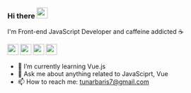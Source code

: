 
### Hi there <a href="https://www.gautamkrishnar.com/"><img src="https://media.giphy.com/media/hvRJCLFzcasrR4ia7z/giphy.gif" width="25px"></a>

I'm Front-end JavaScript Developer and caffeine addicted :coffee:

<a href="https://www.linkedin.com/in/baristunar" target="_blank"><img src="https://img.shields.io/badge/linkedin-%230077B5.svg?&style=for-the-badge&logo=linkedin&logoColor=white" height=25></a> <a href="https://medium.com/@baristunar" target="_blank"><img  src="https://img.shields.io/badge/medium-%2312100E.svg?&style=for-the-badge&logo=medium&logoColor=white" height=25></a>
<a href="https://medium.com/@baristunar" target="_blank"> <a href="https://www.instagram.com/baris.tunar/" target="_blank"><img src="https://img.shields.io/badge/instagram-%23E4405F.svg?&style=for-the-badge&logo=instagram&logoColor=white" height=25></a> <img src="https://visitor-badge.laobi.icu/badge?page_id=baristunar" target="_blank" height=25/> </a>

</p>

- :dart: I’m currently learning Vue.js
- :email: Ask me about anything related to JavaSciprt, Vue
- 📫 How to reach me: tunarbaris7@gmail.com
